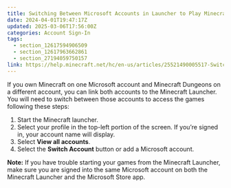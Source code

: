 ```yaml
---
title: Switching Between Microsoft Accounts in Launcher to Play Minecraft
date: 2024-04-01T19:47:17Z
updated: 2025-03-06T17:56:00Z
categories: Account Sign-In
tags:
  - section_12617594906509
  - section_12617963662861
  - section_27194059750157
link: https://help.minecraft.net/hc/en-us/articles/25521490005517-Switching-Between-Microsoft-Accounts-in-Launcher-to-Play-Minecraft
---
```


If you own Minecraft on one Microsoft account and Minecraft Dungeons on a different account, you can link both accounts to the Minecraft Launcher. You will need to switch between those accounts to access the games following these steps:

1.  Start the Minecraft launcher.
2.  Select your profile in the top-left portion of the screen. If you’re signed in, your account name will display.
3.  Select **View all accounts**.
4.  Select the **Switch Account** button or add a Microsoft account.

**Note:** If you have trouble starting your games from the Minecraft Launcher, make sure you are signed into the same Microsoft account on both the Minecraft Launcher and the Microsoft Store app.
